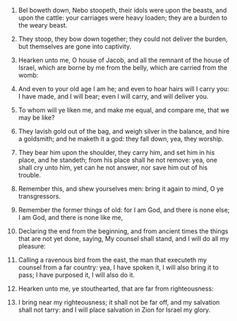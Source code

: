1. Bel boweth down, Nebo stoopeth, their idols were upon the beasts,
and upon the cattle: your carriages were heavy loaden; they are a
burden to the weary beast.

2. They stoop, they bow down together; they could not deliver the
burden, but themselves are gone into captivity.

3. Hearken unto me, O house of Jacob, and all the remnant of the
house of Israel, which are borne by me from the belly, which are
carried from the womb:

4. And even to your old age I am he; and even
to hoar hairs will I carry you: I have made, and I will bear; even I
will carry, and will deliver you.

5. To whom will ye liken me, and make me equal, and compare me, that
we may be like?

6. They lavish gold out of the bag, and weigh
silver in the balance, and hire a goldsmith; and he maketh it a god:
they fall down, yea, they worship.

7. They bear him upon the shoulder, they carry him, and set him in
his place, and he standeth; from his place shall he not remove: yea,
one shall cry unto him, yet can he not answer, nor save him out of his
trouble.

8. Remember this, and shew yourselves men: bring it again to mind, O
ye transgressors.

9. Remember the former things of old: for I am God, and there is
none else; I am God, and there is none like me,

10. Declaring the
end from the beginning, and from ancient times the things that are not
yet done, saying, My counsel shall stand, and I will do all my
pleasure:

11. Calling a ravenous bird from the east, the man that
executeth my counsel from a far country: yea, I have spoken it, I will
also bring it to pass; I have purposed it, I will also do it.

12. Hearken unto me, ye stouthearted, that are far from
righteousness:

13. I bring near my righteousness; it shall not be
far off, and my salvation shall not tarry: and I will place salvation
in Zion for Israel my glory.